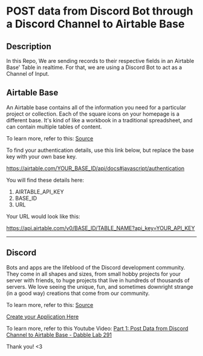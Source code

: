 # POST data from Discord Bot through a Discord Channel to Airtable Base


## Description

In this Repo, We are sending records to their respective fields in an Airtable Base' Table in realtime. For that, we are using a Discord Bot to act as a Channel of Input.


## Airtable Base

An Airtable base contains all of the information you need for a particular project or collection. Each of the square icons on your homepage is a different base. It's kind of like a workbook in a traditional spreadsheet, and can contain multiple tables of content.

To learn more, refer to this: [Source](https://support.airtable.com/hc/en-us/articles/202576419-Introduction-to-Airtable-bases#:~:text=An%20Airtable%20base%20contains%20all,contain%20multiple%20tables%20of%20content.)

To find your authentication details, use this link below, but replace the base key with your own base key.

https://airtable.com/YOUR_BASE_ID/api/docs#javascript/authentication

You will find these details here:

1. AIRTABLE_API_KEY
2. BASE_ID
3. URL

Your URL would look like this: 

https://api.airtable.com/v0/BASE_ID/TABLE_NAME?api_key=YOUR_API_KEY

-----
## Discord 

Bots and apps are the lifeblood of the Discord development community. They come in all shapes and sizes, from small hobby projects for your server with friends, to huge projects that live in hundreds of thousands of servers. We love seeing the unique, fun, and sometimes downright strange (in a good way) creations that come from our community.

To learn more, refer to this: [Source](https://discord.com/developers/docs/intro)

[Create your Application Here](https://discord.com/developers/applications)

To learn more, refer to this Youtube Video: [Part 1: Post Data from Discord Channel to Airtable Base - Dabble Lab 291](https://youtu.be/c-SDM5glRkE)

Thank you! <3